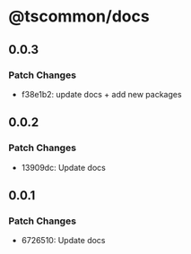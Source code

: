 # @tscommon/docs

## 0.0.3

### Patch Changes

- f38e1b2: update docs + add new packages

## 0.0.2

### Patch Changes

- 13909dc: Update docs

## 0.0.1

### Patch Changes

- 6726510: Update docs

